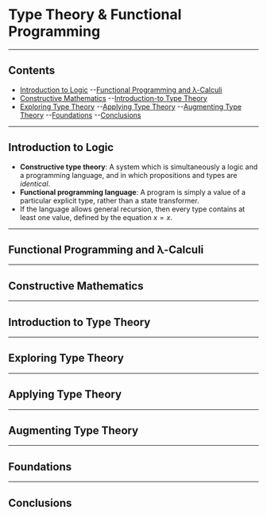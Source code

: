 # Type Theory & Functional Programming

---

## Contents

- [Introduction to Logic](#Introduction-to-Logic)
--[Functional Programming and λ-Calculi](#Functional-Programming-and-λ-Calculi)
- [Constructive Mathematics](#Constructive-Mathematics)
--[Introduction-to Type Theory](#Introduction-to-Type-Theory)
- [Exploring Type Theory](#Exploring-Type-Theory)
--[Applying Type Theory](#Applying-Type-Theory)
--[Augmenting Type Theory](#Augmenting-Type-Theory)
--[Foundations](#Foundations)
--[Conclusions](#Conclusions)

---

## Introduction to Logic

- **Constructive type theory**: A system which is simultaneously a logic and a programming language, and in which propositions and types are *identical*.
- **Functional programming language**: A program is simply a value of a particular explicit type, rather than a state transformer.
- If the language allows general recursion, then every type contains at least one value, defined by the equation $`x=x`$.

---

## Functional Programming and λ-Calculi

---

## Constructive Mathematics

---

## Introduction to Type Theory

---

## Exploring Type Theory

---

## Applying Type Theory

---

## Augmenting Type Theory

---

## Foundations

---

## Conclusions
